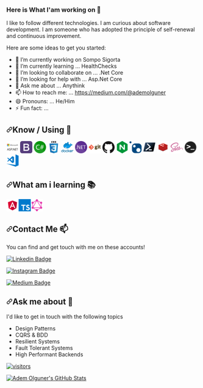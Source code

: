 ### Here is What I'am working on 👋

 I like to follow different technologies. I am curious about software development. I am someone who has adopted the principle of self-renewal and continuous improvement.

Here are some ideas to get you started:
 

- 🔭 I’m currently working on Sompo Sigorta
- 🌱 I’m currently learning ... HealthChecks
- 👯 I’m looking to collaborate on ... .Net Core
- 🤔 I’m looking for help with ... Asp.Net Core
- 💬 Ask me about ... Anythink
- 📫 How to reach me: ... https://medium.com/@ademolguner
- 😄 Pronouns: ...  He/Him
- ⚡ Fun fact: ...


 <h2><a id="user-content-know--using-" class="anchor" aria-hidden="true" href="#know--using-"><svg class="octicon octicon-link" viewBox="0 0 16 16" version="1.1" width="16" height="16" aria-hidden="true"><path fill-rule="evenodd" d="M7.775 3.275a.75.75 0 001.06 1.06l1.25-1.25a2 2 0 112.83 2.83l-2.5 2.5a2 2 0 01-2.83 0 .75.75 0 00-1.06 1.06 3.5 3.5 0 004.95 0l2.5-2.5a3.5 3.5 0 00-4.95-4.95l-1.25 1.25zm-4.69 9.64a2 2 0 010-2.83l2.5-2.5a2 2 0 012.83 0 .75.75 0 001.06-1.06 3.5 3.5 0 00-4.95 0l-2.5 2.5a3.5 3.5 0 004.95 4.95l1.25-1.25a.75.75 0 00-1.06-1.06l-1.25 1.25a2 2 0 01-2.83 0z"></path></svg></a>Know / Using <g-emoji class="g-emoji" alias="brain" fallback-src="https://github.githubassets.com/images/icons/emoji/unicode/1f9e0.png">🧠</g-emoji></h2>
 
 <p><a target="_blank" rel="noopener noreferrer" href="https://github.com/github/explore/blob/master/topics/aspnet/aspnet.png?raw=true"><img src="https://github.com/github/explore/raw/master/topics/aspnet/aspnet.png?raw=true" height="32" style="max-width:100%;"></a> <a target="_blank" rel="noopener noreferrer" href="https://github.com/github/explore/blob/master/topics/bootstrap/bootstrap.png?raw=true"><img src="https://github.com/github/explore/raw/master/topics/bootstrap/bootstrap.png?raw=true" height="32" style="max-width:100%;"></a> <a target="_blank" rel="noopener noreferrer" href="https://github.com/github/explore/blob/master/topics/csharp/csharp.png?raw=true"><img src="https://github.com/github/explore/raw/master/topics/csharp/csharp.png?raw=true" height="32" style="max-width:100%;"></a> <a target="_blank" rel="noopener noreferrer" href="https://github.com/github/explore/blob/master/topics/css/css.png?raw=true"><img src="https://github.com/github/explore/raw/master/topics/css/css.png?raw=true" height="32" style="max-width:100%;"></a> <a target="_blank" rel="noopener noreferrer" href="https://github.com/github/explore/blob/master/topics/docker/docker.png?raw=true"><img src="https://github.com/github/explore/raw/master/topics/docker/docker.png?raw=true" height="32" style="max-width:100%;"></a> <a target="_blank" rel="noopener noreferrer" href="https://github.com/github/explore/blob/master/topics/dotnet/dotnet.png?raw=true"><img src="https://github.com/github/explore/raw/master/topics/dotnet/dotnet.png?raw=true" height="32" style="max-width:100%;"></a> <a target="_blank" rel="noopener noreferrer" href="https://github.com/github/explore/blob/master/topics/git/git.png?raw=true"><img src="https://github.com/github/explore/raw/master/topics/git/git.png?raw=true" height="32" style="max-width:100%;"></a> <a target="_blank" rel="noopener noreferrer" href="https://github.com/github/explore/blob/master/topics/github/github.png?raw=true"><img src="https://github.com/github/explore/raw/master/topics/github/github.png?raw=true" height="32" style="max-width:100%;"></a> <a target="_blank" rel="noopener noreferrer" href="https://github.com/github/explore/blob/master/topics/nginx/nginx.png?raw=true"><img src="https://github.com/github/explore/raw/master/topics/nginx/nginx.png?raw=true" height="32" style="max-width:100%;"></a> <a target="_blank" rel="noopener noreferrer" href="https://github.com/github/explore/blob/master/topics/nuget/nuget.png?raw=true"><img src="https://github.com/github/explore/raw/master/topics/nuget/nuget.png?raw=true" height="32" style="max-width:100%;"></a> <a target="_blank" rel="noopener noreferrer" href="https://github.com/github/explore/blob/master/topics/powershell/powershell.png?raw=true"><img src="https://github.com/github/explore/raw/master/topics/powershell/powershell.png?raw=true" height="32" style="max-width:100%;"></a> <a target="_blank" rel="noopener noreferrer" href="https://github.com/github/explore/blob/master/topics/redis/redis.png?raw=true"><img src="https://github.com/github/explore/raw/master/topics/redis/redis.png?raw=true" height="32" style="max-width:100%;"></a> <a target="_blank" rel="noopener noreferrer" href="https://github.com/github/explore/blob/master/topics/sass/sass.png?raw=true"><img src="https://github.com/github/explore/raw/master/topics/sass/sass.png?raw=true" height="32" style="max-width:100%;"></a> <a target="_blank" rel="noopener noreferrer" href="https://github.com/github/explore/blob/master/topics/terminal/terminal.png?raw=true"><img src="https://github.com/github/explore/raw/master/topics/terminal/terminal.png?raw=true" height="32" style="max-width:100%;"></a> <a target="_blank" rel="noopener noreferrer" href="https://github.com/github/explore/blob/master/topics/visual-studio-code/visual-studio-code.png?raw=true"><img src="https://github.com/github/explore/raw/master/topics/visual-studio-code/visual-studio-code.png?raw=true" height="32" style="max-width:100%;"></a></p>
 
 
 <h2><a id="user-content-what-am-i-learning-" class="anchor" aria-hidden="true" href="#what-am-i-learning-"><svg class="octicon octicon-link" viewBox="0 0 16 16" version="1.1" width="16" height="16" aria-hidden="true"><path fill-rule="evenodd" d="M7.775 3.275a.75.75 0 001.06 1.06l1.25-1.25a2 2 0 112.83 2.83l-2.5 2.5a2 2 0 01-2.83 0 .75.75 0 00-1.06 1.06 3.5 3.5 0 004.95 0l2.5-2.5a3.5 3.5 0 00-4.95-4.95l-1.25 1.25zm-4.69 9.64a2 2 0 010-2.83l2.5-2.5a2 2 0 012.83 0 .75.75 0 001.06-1.06 3.5 3.5 0 00-4.95 0l-2.5 2.5a3.5 3.5 0 004.95 4.95l1.25-1.25a.75.75 0 00-1.06-1.06l-1.25 1.25a2 2 0 01-2.83 0z"></path></svg></a>What am i learning <g-emoji class="g-emoji" alias="books" fallback-src="https://github.githubassets.com/images/icons/emoji/unicode/1f4da.png">📚</g-emoji></h2>
 
 <p><a target="_blank" rel="noopener noreferrer" href="https://github.com/github/explore/blob/master/topics/angular/angular.png?raw=true"><img src="https://github.com/github/explore/raw/master/topics/angular/angular.png?raw=true" height="32" style="max-width:100%;"></a><a target="_blank" rel="noopener noreferrer" href="https://github.com/github/explore/blob/master/topics/typescript/typescript.png?raw=true"><img src="https://github.com/github/explore/raw/master/topics/typescript/typescript.png?raw=true" height="32" style="max-width:100%;"></a><a target="_blank" rel="noopener noreferrer" href="https://github.com/github/explore/blob/master/topics/graphql/graphql.png?raw=true"><img src="https://github.com/github/explore/blob/master/topics/graphql/graphql.png?raw=true" height="32" style="max-width:100%;"></a></p>

 
 
<h2><a id="user-content-contact-me-" class="anchor" aria-hidden="true" href="#contact-me-"><svg class="octicon octicon-link" viewBox="0 0 16 16" version="1.1" width="16" height="16" aria-hidden="true"><path fill-rule="evenodd" d="M7.775 3.275a.75.75 0 001.06 1.06l1.25-1.25a2 2 0 112.83 2.83l-2.5 2.5a2 2 0 01-2.83 0 .75.75 0 00-1.06 1.06 3.5 3.5 0 004.95 0l2.5-2.5a3.5 3.5 0 00-4.95-4.95l-1.25 1.25zm-4.69 9.64a2 2 0 010-2.83l2.5-2.5a2 2 0 012.83 0 .75.75 0 001.06-1.06 3.5 3.5 0 00-4.95 0l-2.5 2.5a3.5 3.5 0 004.95 4.95l1.25-1.25a.75.75 0 00-1.06-1.06l-1.25 1.25a2 2 0 01-2.83 0z"></path></svg></a>Contact Me <g-emoji class="g-emoji" alias="mailbox" fallback-src="https://github.githubassets.com/images/icons/emoji/unicode/1f4eb.png">📫</g-emoji></h2>
<p>You can find and get touch with me on these accounts!</p>
<p>
<a href="https://www.linkedin.com/in/adem-olguner-51255172/" rel="nofollow"><img src="https://user-images.githubusercontent.com/28896352/87780835-2dc79600-c838-11ea-955e-c39e121f8bc9.png" alt="Linkedin Badge" data-canonical-src="https://img.shields.io/badge/ademolguner-follow%20on%20linkedin-blue?style=for-the-badge&amp;logo=linkedin" style="max-width:100%;"></a> 
 <a>  
</p>  
 <p><a href="https://instagram.com/ademolguner_1903/" rel="nofollow"><img src="https://user-images.githubusercontent.com/28896352/87781617-aaa73f80-c839-11ea-945f-f447b263fae2.png" alt="Instagram Badge" data-canonical-src="https://img.shields.io/badge/ademolguner-follow%20on%20instagram-blue?style=for-the-badge&amp;logo=instagram" style="max-width:100%;"></a></p>
 
 
  <p><a href="https://medium.com/@ademolguner/" rel="nofollow"><img src="https://user-images.githubusercontent.com/28896352/87782698-b09e2000-c83b-11ea-85c6-7e051f4464e0.png" alt="Medium Badge" data-canonical-src="https://img.shields.io/badge/ademolguner-follow%20on%medium-blue?style=for-the-badge&amp;logo=medium" style="max-width:100%;"></a></p>
 

<h2><a id="user-content-ask-me-about-" class="anchor" aria-hidden="true" href="#ask-me-about-"><svg class="octicon octicon-link" viewBox="0 0 16 16" version="1.1" width="16" height="16" aria-hidden="true"><path fill-rule="evenodd" d="M7.775 3.275a.75.75 0 001.06 1.06l1.25-1.25a2 2 0 112.83 2.83l-2.5 2.5a2 2 0 01-2.83 0 .75.75 0 00-1.06 1.06 3.5 3.5 0 004.95 0l2.5-2.5a3.5 3.5 0 00-4.95-4.95l-1.25 1.25zm-4.69 9.64a2 2 0 010-2.83l2.5-2.5a2 2 0 012.83 0 .75.75 0 001.06-1.06 3.5 3.5 0 00-4.95 0l-2.5 2.5a3.5 3.5 0 004.95 4.95l1.25-1.25a.75.75 0 00-1.06-1.06l-1.25 1.25a2 2 0 01-2.83 0z"></path></svg></a>Ask me about <g-emoji class="g-emoji" alias="speech_balloon" fallback-src="https://github.githubassets.com/images/icons/emoji/unicode/1f4ac.png">💬</g-emoji></h2>
<p>I'd like to get in touch with the following topics</p>
<ul>
<li>Design Patterns</li>
<li>CQRS &amp; BDD</li>
<li>Resilient Systems</li>
<li>Fault Tolerant Systems</li>
<li>High Performant Backends</li>
</ul>

<p><a target="_blank" rel="noopener noreferrer" href="https://camo.githubusercontent.com/eae758bdf9318bf106182e87ad4f948b0dc0ca68/68747470733a2f2f696d672e736869656c64732e696f2f62616467652f64796e616d69632f6a736f6e3f636f6c6f723d696e666f726d6174696f6e616c266c6162656c3d76697369746f72253230636f756e742671756572793d76616c75652675726c3d68747470732533412532462532466170692e636f756e746170692e78797a2532466869742532466f7268616e6f7a6b657263696e2e6f7268616e6f7a6b657263696e253246726561646d65"><img src="https://camo.githubusercontent.com/eae758bdf9318bf106182e87ad4f948b0dc0ca68/68747470733a2f2f696d672e736869656c64732e696f2f62616467652f64796e616d69632f6a736f6e3f636f6c6f723d696e666f726d6174696f6e616c266c6162656c3d76697369746f72253230636f756e742671756572793d76616c75652675726c3d68747470732533412532462532466170692e636f756e746170692e78797a2532466869742532466f7268616e6f7a6b657263696e2e6f7268616e6f7a6b657263696e253246726561646d65" alt="visitors" data-canonical-src="https://img.shields.io/badge/dynamic/json?color=informational&label=visitor%20count&query=value&url=https%3A%2F%2Fapi.countapi.xyz%2Fhit%2Fademolguner.ademolguner%2Freadme" style="max-width:100%;"></a></p>



<p><a target="_blank" rel="noopener noreferrer" href="https://camo.githubusercontent.com/9c7ea1b496cd270c36c199294fa6ece0c86e506e/68747470733a2f2f6769746875622d726561646d652d73746174732e76657263656c2e6170702f6170693f757365726e616d653d6f7268616e6f7a6b657263696e2673686f775f69636f6e733d74727565"><img src="https://github-readme-stats.vercel.app/api?username=ademolguner&amp;show_icons=true"
    alt="Adem Olguner's GitHub Stats"
    data-canonical-src="https://github-readme-stats.vercel.app/api?username=ademolguner&amp;show_icons=true"
    style="max-width:100%;"></a></p>
